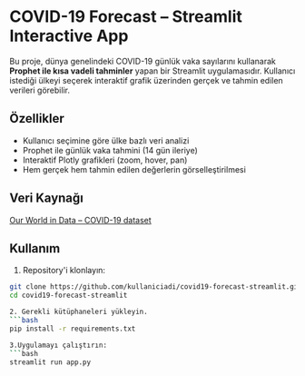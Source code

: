 # COVID-19 Forecast – Streamlit Interactive App

Bu proje, dünya genelindeki COVID-19 günlük vaka sayılarını kullanarak **Prophet ile kısa vadeli tahminler** yapan bir Streamlit uygulamasıdır. Kullanıcı istediği ülkeyi seçerek interaktif grafik üzerinden gerçek ve tahmin edilen verileri görebilir.

## Özellikler

- Kullanıcı seçimine göre ülke bazlı veri analizi
- Prophet ile günlük vaka tahmini (14 gün ileriye)
- Interaktif Plotly grafikleri (zoom, hover, pan)
- Hem gerçek hem tahmin edilen değerlerin görselleştirilmesi

## Veri Kaynağı

[Our World in Data – COVID-19 dataset](https://ourworldindata.org/coronavirus)

## Kullanım

1. Repository'i klonlayın:
```bash
git clone https://github.com/kullaniciadi/covid19-forecast-streamlit.git
cd covid19-forecast-streamlit

2. Gerekli kütüphaneleri yükleyin.
```bash
pip install -r requirements.txt

3.Uygulamayı çalıştırın:
```bash
streamlit run app.py

